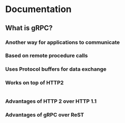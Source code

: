 # Documentation

## What is gRPC?

### Another way for applications to communicate
### Based on remote procedure calls
### Uses Protocol buffers for data exchange
### Works on top of HTTP2
#
### Advantages of HTTP 2 over HTTP 1.1
### Advantages of gRPC over ReST